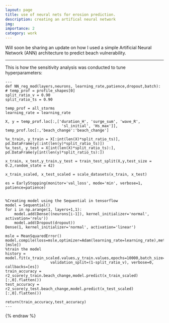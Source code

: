 ```yaml
---
layout: page
title: use of neural nets for erosion prediction.
description: creating an artifical neural network
img:
importance: 2
category: work
---
```


Will soon be sharing an update on how I used a simple Artificial Neural Network (ANN) architecture to predict beach vulnerability.

***
This is how the sensitivity analysis was conducted to tune hyperparameters:

    ---
    def NN_reg_mod(layers,neurons, learning_rate,patience,dropout,batch):
    # temp_prof = profile_shapes[0]
    split_ratio_v = 0.90
    split_ratio_ts = 0.90

    temp_prof = all_storms
    learning_rate = learning_rate
        
    X, y = temp_prof.loc[:,['duration_H', 'surge_sum', 'wave_R',
                             'sl_initial', 'Hs_max']], temp_prof.loc[:,'beach_change':'beach_change']

    %x_train, y_train = X[:int(len(X)*split_ratio_ts)], pd.DataFrame(y[:int(len(y)*split_ratio_ts)])
    %x_test, y_test = X[int(len(X)*split_ratio_ts):], pd.DataFrame(y[int(len(y)*split_ratio_ts):])
    
    x_train, x_test,y_train,y_test = train_test_split(X,y,test_size = 0.2,random_state = 42)

    x_train_scaled, x_test_scaled = scale_datasets(x_train, x_test)

    es = EarlyStopping(monitor='val_loss', mode='min', verbose=1, patience=patience)


    %Creating model using the Sequential in tensorflow
    model = Sequential()
    for i in np.arange(1, layers+1,1):
        model.add(Dense((neurons[i-1]), kernel_initializer='normal', activation='relu'))
        model.add(Dropout(dropout))
    Dense(1, kernel_initializer='normal', activation='linear')

    msle = MeanSquaredError()
    model.compile(loss=msle,optimizer=Adam(learning_rate=learning_rate),metrics=[msle])
    %train the model
    history = model.fit(x_train_scaled.values,y_train.values,epochs=10000,batch_size=4,
                        validation_split=(1-split_ratio_v), verbose=0, callbacks=[es])
    train_accuracy = r2_score(y_train.beach_change,model.predict(x_train_scaled)[:,0].flatten())
    test_accuracy = r2_score(y_test.beach_change,model.predict(x_test_scaled)[:,0].flatten())

    return(train_accuracy,test_accuracy)
    ---


{% endraw %}
